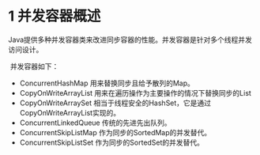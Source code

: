 # 1 并发容器概述

​		Java提供多种并发容器类来改进同步容器的性能。并发容器是针对多个线程并发访问设计。

​		并发容器如下：

* ConcurrentHashMap 用来替换同步且给予散列的Map。
* CopyOnWriteArrayList 用来在遍历操作为主要操作的情况下替换同步的List
* CopyOnWriteArraySet	相当于线程安全的HashSet，它是通过CopyOnWriteArrayList实现的。
* ConcurrentLinkedQueue 传统的先进先出队列。
* ConcurrentSkipListMap 作为同步的SortedMap的并发替代。
* ConcurrentSkipListSet 作为同步的SortedSet的并发替代。